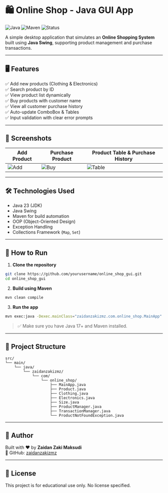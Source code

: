 # 🛍️ Online Shop - Java GUI App

![Java](https://img.shields.io/badge/Java-Swing-blue?style=for-the-badge&logo=java)
![Maven](https://img.shields.io/badge/Build-Maven-informational?style=for-the-badge&logo=apachemaven)
![Status](https://img.shields.io/badge/Status-Active-green?style=for-the-badge)

A simple desktop application that simulates an **Online Shopping System** built using **Java Swing**, supporting product management and purchase transactions.

---

## 🖥️ Features

✅ Add new products (Clothing & Electronics)  
✅ Search product by ID  
✅ View product list dynamically  
✅ Buy products with customer name  
✅ View all customer purchase history  
✅ Auto-update ComboBox & Tables  
✅ Input validation with clear error prompts

---

## 📸 Screenshots

| Add Product                          | Purchase Product                      | Product Table & Purchase History     |
|-------------------------------------|---------------------------------------|--------------------------------------|
| ![Add](https://via.placeholder.com/200x120.png?text=Add+Product) | ![Buy](https://via.placeholder.com/200x120.png?text=Buy+Product) | ![Table](https://via.placeholder.com/200x120.png?text=Table+View) |

---

## 🛠️ Technologies Used

- Java 23 (JDK)
- Java Swing
- Maven for build automation
- OOP (Object-Oriented Design)
- Exception Handling
- Collections Framework (`Map`, `Set`)

---

## 🚀 How to Run

1. **Clone the repository**  
```bash
git clone https://github.com/yourusername/online_shop_gui.git
cd online_shop_gui
```

2. **Build using Maven**  
```bash
mvn clean compile
```

3. **Run the app**
```bash
mvn exec:java -Dexec.mainClass="zaidanzakizmz.com.online_shop.MainApp"
```

> ✅ Make sure you have Java 17+ and Maven installed.

---

## 🧩 Project Structure

```
src/
└── main/
    └── java/
        └── zaidanzakizmz/
            └── com/
                └── online_shop/
                    ├── MainApp.java
                    ├── Product.java
                    ├── Clothing.java
                    ├── Electronics.java
                    ├── Size.java
                    ├── ProductManager.java
                    ├── TransactionManager.java
                    └── ProductNotFoundException.java
```

---

## 👤 Author

Built with ❤️ by **Zaidan Zaki Maksudi**  
🔗 GitHub: [zaidanzakizmz](https://github.com/zaidanzakizmz)

---

## 📄 License

This project is for educational use only. No license specified.
